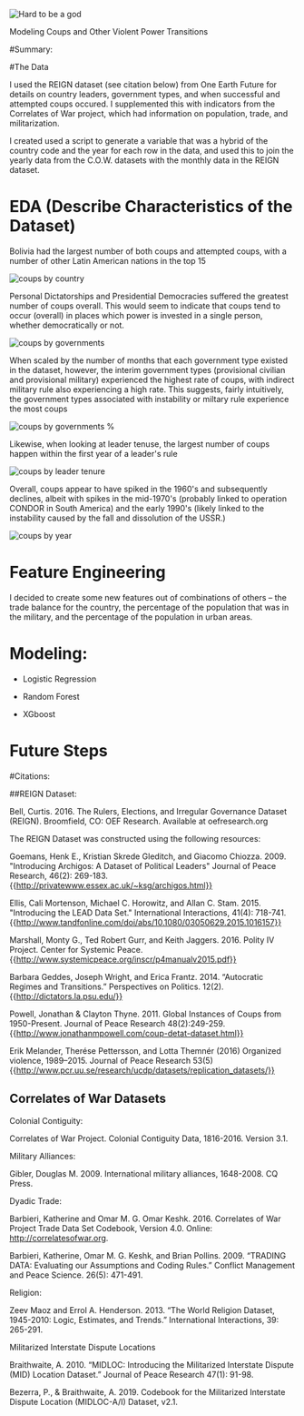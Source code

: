 ![Hard to be a god](images/misc/pateras.png)

Modeling Coups and Other Violent Power Transitions

#Summary:

#The Data

I used the REIGN dataset (see citation below) from One Earth Future for details on country leaders, government types, and when successful and attempted coups occured. I supplemented this with indicators from the Correlates of War project, which had information on population, trade, and militarization. 

I created used a script to generate a variable that was a hybrid of the country code and the year for each row in the data, and used this to join the yearly data from the C.O.W. datasets with the monthly data in the REIGN dataset.

# EDA (Describe Characteristics of the Dataset)

Bolivia had the largest number of both coups and attempted coups, with a number of other Latin American nations in the top 15

![coups by country](images/coupsbycountry.png)

Personal Dictatorships and Presidential Democracies suffered the greatest number of coups overall. This would seem to indicate that coups tend to occur (overall) in places which power is invested in a single person, whether democratically or not. 

![coups by governments](images/coupsbygovttotal.png)

When scaled by the number of months that each government type existed in the dataset, however, the interim government types (provisional civilian and provisional military) experienced the highest rate of coups, with indirect military rule also experiencing a high rate. This suggests, fairly intuitively, the government types associated with instability or miltary rule experience the most coups

![coups by governments %](images/coupsbygovtpercent.png)

Likewise, when looking at leader tenuse, the largest number of coups happen within the first year of a leader's rule

![coups by leader tenure](images/coupsbyleadertenure.png)

Overall, coups appear to have spiked in the 1960's and subsequently declines, albeit with spikes in the mid-1970's (probably linked to operation CONDOR in South America) and the early 1990's (likely linked to the instability caused by the fall and dissolution of the USSR.)

![coups by year](images/coupsyearly.png)

# Feature Engineering

I decided to create some new features out of combinations of others – the trade balance for the country, the percentage of the population that was in the military, and the percentage of the population in urban areas.

# Modeling: 

- Logistic Regression

- Random Forest

- XGboost

# Future Steps



#Citations:

##REIGN Dataset:

Bell, Curtis. 2016. The Rulers, Elections, and Irregular Governance Dataset (REIGN). Broomfield, CO: OEF Research. Available at oefresearch.org

The REIGN Dataset was constructed using the following resources:

Goemans, Henk E., Kristian Skrede Gleditch, and Giacomo Chiozza. 2009. "Introducing Archigos: A Dataset of Political Leaders" Journal of Peace Research, 46(2): 269-183. {{http://privatewww.essex.ac.uk/~ksg/archigos.html}}

Ellis, Cali Mortenson, Michael C. Horowitz, and Allan C. Stam. 2015. "Introducing the LEAD Data Set." International Interactions, 41(4): 718-741. {{http://www.tandfonline.com/doi/abs/10.1080/03050629.2015.1016157}}

Marshall, Monty G., Ted Robert Gurr, and Keith Jaggers. 2016. Polity IV Project. Center for Systemic Peace. {{http://www.systemicpeace.org/inscr/p4manualv2015.pdf}}

Barbara Geddes, Joseph Wright, and Erica Frantz. 2014. “Autocratic Regimes and Transitions.” Perspectives on Politics. 12(2).{{http://dictators.la.psu.edu/}}

Powell, Jonathan & Clayton Thyne. 2011. Global Instances of Coups from 1950-Present. Journal of Peace Research 48(2):249-259.{{http://www.jonathanmpowell.com/coup-detat-dataset.html}}

Erik Melander, Therése Pettersson, and Lotta Themnér (2016) Organized violence, 1989–2015. Journal of Peace Research 53(5) {{http://www.pcr.uu.se/research/ucdp/datasets/replication_datasets/}}

## Correlates of War Datasets

Colonial Contiguity:

Correlates of War Project. Colonial Contiguity Data, 1816-2016. Version 3.1. 

Military Alliances:

Gibler, Douglas M. 2009. International military alliances, 1648-2008. CQ Press.  

Dyadic Trade:

Barbieri, Katherine and Omar M. G. Omar Keshk. 2016. Correlates of War Project Trade Data Set Codebook, Version 4.0. Online: http://correlatesofwar.org. 

Barbieri, Katherine, Omar M. G. Keshk, and Brian Pollins. 2009. “TRADING DATA: Evaluating our Assumptions and Coding Rules.” Conflict Management and Peace Science. 26(5): 471-491.

Religion: 

 Zeev Maoz and Errol A. Henderson. 2013. “The World Religion Dataset, 1945-2010: Logic, Estimates, and Trends.” International Interactions, 39: 265-291. 

Militarized Interstate Dispute Locations

 Braithwaite, A. 2010. “MIDLOC: Introducing the Militarized Interstate Dispute (MID) Location Dataset.” Journal of Peace Research 47(1): 91-98.

Bezerra, P., & Braithwaite, A. 2019. Codebook for the Militarized Interstate Dispute Location (MIDLOC-A/I) Dataset, v2.1.
